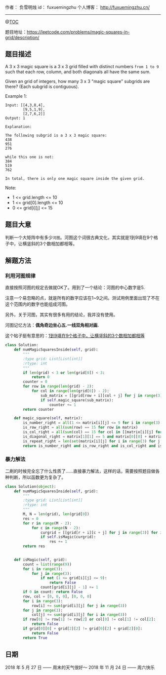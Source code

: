 
作者： 负雪明烛
id：	fuxuemingzhu
个人博客：	http://fuxuemingzhu.cn/

---
@[TOC](目录)

题目地址：https://leetcode.com/problems/magic-squares-in-grid/description/

## 题目描述

A 3 x 3 magic square is a 3 x 3 grid filled with distinct numbers ``from 1 to 9`` such that each row, column, and both diagonals all have the same sum.

Given an grid of integers, how many 3 x 3 "magic square" subgrids are there?  (Each subgrid is contiguous).

Example 1:
    
    Input: [[4,3,8,4],
            [9,5,1,9],
            [2,7,6,2]]
    Output: 1
    
    Explanation: 
    
    The following subgrid is a 3 x 3 magic square:
    438
    951
    276
    
    while this one is not:
    384
    519
    762
    
    In total, there is only one magic square inside the given grid.

Note:

- 1 <= grid.length <= 10
- 1 <= grid[0].length <= 10
- 0 <= grid[i][j] <= 15

## 题目大意

判断一个大矩阵中有多少``河图``。河图这个词很古典文化，其实就是1到9填在9个格子中，让横竖斜的3个数相加都相等。

## 解题方法

### 利用河图规律

直接按照河图的规定去做就OK了。用到了一个结论：河图的中心数字是5.

注意一个易忽略的点，就是所有的数字应该在1~9之间。测试用例里面出现了不在这个范围内的数字也能组成河图。

另外，关于河图，其实有很多有用的结论，我并没有使用。

河图记忆方法：**偶角奇边坐心五.一线双角相对画.**

这个帖子挺有意思的：[1到9填在9个格子中，让横竖斜的3个数相加都相等][1]


```python
class Solution:
    def numMagicSquaresInside(self, grid):
        """
        :type grid: List[List[int]]
        :rtype: int
        """
        if len(grid) < 3 or len(grid[0]) < 3:
            return 0
        counter = 0
        for row in range(len(grid) - 2):
            for col in range(len(grid[0]) - 2):
                sub_matrix = [[grid[row + i][col + j] for j in range(3)] for i in range(3)]
                if self.magic_square(sub_matrix):
                    counter += 1
        return counter

    def magic_square(self, matrix):
        is_number_right = all(1 <= matrix[i][j] <= 9 for i in range(3) for j in range(3))
        is_row_right = all(sum(row) == 15 for row in matrix)
        is_col_right = all(sum(col) == 15 for col in [[matrix[i][j] for i in range(3)] for j in range(3)])
        is_diagonal_right = matrix[1][1] == 5 and matrix[0][0] + matrix[-1][-1] == 10 and matrix[0][-1] + matrix[-1][0] == 10
        is_repeat_right = len(set(matrix[i][j] for i in range(3) for j in range(3))) == 9
        return is_number_right and is_row_right and is_col_right and is_diagonal_right and is_repeat_right
```

### 暴力解法

二刷的时候完全忘了什么性质了……直接暴力解法，这样的话，需要按照题目做各种判断，所以函数更为复杂了。

```python
class Solution(object):
    def numMagicSquaresInside(self, grid):
        """
        :type grid: List[List[int]]
        :rtype: int
        """
        M, N = len(grid), len(grid[0])
        res = 0
        for r in range(M - 2):
            for c in range(N - 2):
                curgrid = [[grid[r + i][c + j] for j in range(3)] for i in range(3)]
                if self.isMagic(curgrid):
                    res += 1
        return res

        
    def isMagic(self, grid):
        count = list(range(9))
        for i in range(3):
            for j in range(3):
                if not (1 <= grid[i][j] <= 9):
                    return False
                count[grid[i][j] - 1] += 1
        if 0 in count: return False
        row, col = [0, 0, 0], [0, 0, 0]
        for i in range(3):
            row[i] += sum(grid[i][j] for j in range(3))
        for j in range(3):
            col[j] += sum(grid[i][j] for i in range(3))
        if row[0] != row[1] != row[2] or col[0] != col[1] != col[2]:
            return False
        if grid[0][0] + grid[2][2] != grid[0][2] + grid[2][0]:
            return False
        return True
```

## 日期

2018 年 5 月 27 日 —— 周末的天气很好～
2018 年 11 月 24 日 —— 周六快乐

  [1]: https://blog.csdn.net/firefly_2002/article/details/7886989
